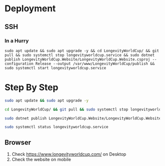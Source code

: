 # Deployment

## SSH

### In a Hurry
```
sudo apt update && sudo apt upgrade -y && cd LongevityWorldCup/ && git pull && sudo systemctl stop longevityworldcup.service && sudo dotnet publish LongevityWorldCup.Website/LongevityWorldCup.Website.csproj --configuration Release --output /var/www/LongevityWorldCup/publish && sudo systemctl start longevityworldcup.service
```

# Step By Step
```sh
sudo apt update && sudo apt upgrade -y

cd LongevityWorldCup/ && git pull && sudo systemctl stop longevityworldcup.service

sudo dotnet publish LongevityWorldCup.Website/LongevityWorldCup.Website.csproj --configuration Release --output /var/www/LongevityWorldCup/publish && sudo systemctl start longevityworldcup.service

sudo systemctl status longevityworldcup.service
```

## Browser

1. Check https://www.longevityworldcup.com/ on Desktop
2. Check the website on mobile
